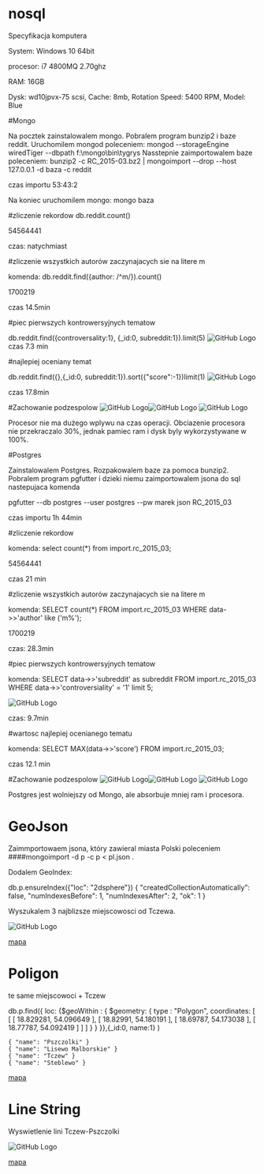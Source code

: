 # nosql
Specyfikacja komputera

System: Windows 10 64bit

procesor: i7 4800MQ 2.70ghz

RAM: 16GB

Dysk: wd10jpvx-75 scsi, Cache: 8mb, Rotation Speed: 5400 RPM, Model: Blue

#Mongo

Na pocztek zainstalowalem mongo. Pobralem program bunzip2 i baze reddit.
Uruchomilem mongod poleceniem: mongod --storageEngine wiredTiger --dbpath f:\mongo\bin\tygrys
Nasstepnie zaimportowalem baze poleceniem: bunzip2 -c RC_2015-03.bz2 | mongoimport --drop --host 127.0.0.1 -d baza -c reddit

czas importu 53:43:2

Na koniec uruchomilem mongo: mongo baza


#zliczenie rekordow
db.reddit.count()

54564441

czas: natychmiast

#zliczenie wszystkich autorów zaczynajacych sie na litere m

komenda: db.reddit.find({author: /^m/}).count()

1700219

czas 14.5min

#piec pierwszych kontrowersyjnych tematow

db.reddit.find({controversality:1}, {_id:0, subreddit:1}).limit(5)
![GitHub Logo](1.png)
czas 7.3 min

#najlepiej oceniany temat

db.reddit.find({},{_id:0, subreddit:1}).sort({"score":-1})limit(1)
![GitHub Logo](2.png)

czas 17.8min

#Zachowanie podzespolow
![GitHub Logo](8m.png)![GitHub Logo](9m.png)
![GitHub Logo](10m.png)

Procesor nie ma dużego wplywu na czas operacji. Obciazenie procesora nie przekraczalo 30%, jednak pamiec ram i dysk byly wykorzystywane w 100%.

#Postgres

Zainstalowalem Postgres. Rozpakowalem baze za pomoca bunzip2. Pobralem program pgfutter i dzieki niemu zaimportowalem jsona do sql nastepujaca komenda

pgfutter --db postgres --user postgres --pw marek json RC_2015_03

czas importu 1h 44min

#zliczenie rekordow

komenda: select count(*) from import.rc_2015_03;

54564441

czas 21 min

#zliczenie wszystkich autorów zaczynajacych sie na litere m

komenda: SELECT count(*) FROM import.rc_2015_03 WHERE data->>'author' like ('m%');

1700219

czas: 28.3min

#piec pierwszych kontrowersyjnych tematow

komenda: SELECT data->>'subreddit' as subreddit FROM import.rc_2015_03 WHERE data->>'controversiality' = '1' limit 5;

![GitHub Logo](6.png)

czas: 9.7min

#wartosc najlepiej ocenianego tematu

komenda: SELECT MAX(data->>'score') FROM import.rc_2015_03;

czas 12.1 min

#Zachowanie podzespolow
![GitHub Logo](3.png)![GitHub Logo](4.png)
![GitHub Logo](5.png)

Postgres jest wolniejszy od Mongo, ale absorbuje mniej ram i procesora.

# GeoJson

Zaimmportowaem jsona, który zawieral  miasta Polski poleceniem ####mongoimport -d p -c p < pl.json .


Dodalem GeoIndex:

db.p.ensureIndex({"loc": "2dsphere"})
{
  "createdCollectionAutomatically": false,
  "numIndexesBefore": 1,
  "numIndexesAfter": 2,
  "ok": 1
}

Wyszukalem 3 najblizsze miejscowosci od Tczewa.

![GitHub Logo](m1.png)

[mapa](https://github.com/Marek4f/nosql/blob/master/1.geojson)

# Poligon

te same miejscowoci + Tczew

db.p.find({ loc: {$geoWithin : { $geometry: { type : "Polygon", coordinates: [ [ [ 18.829281, 54.096649 ], [ 18.82991, 54.180191 ], [ 18.69787, 54.173038 ], [ 18.77787, 54.092419 ] ] ] } } }},{_id:0, name:1} )

```
{ "name": "Pszczolki" }
{ "name": "Lisewo Malborskie" }
{ "name": "Tczew" }
{ "name": "Steblewo" }
```

[mapa](https://github.com/Marek4f/nosql/blob/master/3.geojson)
# Line String

Wyswietlenie lini Tczew-Pszczolki

![GitHub Logo](m2.png)

[mapa](https://github.com/Marek4f/nosql/blob/master/2.geojson)
